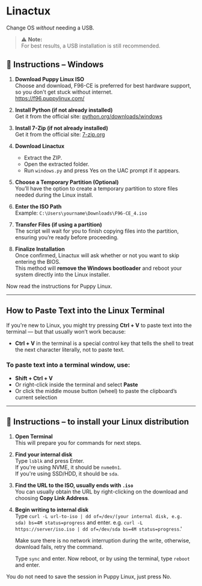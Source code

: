 # Linactux  
Change OS *without* needing a USB.

> ⚠️ **Note:**  
> For best results, a USB installation is still recommended.

## 🔧 Instructions – Windows

1. **Download Puppy Linux ISO**  
   Choose and download, F96-CE is preferred for best hardware support, so you don't get stuck without internet.  
   https://f96.puppylinux.com/

2. **Install Python (if not already installed)**  
   Get it from the official site: [python.org/downloads/windows](https://www.python.org/downloads/windows)

3. **Install 7-Zip (if not already installed)**  
   Get it from the official site: [7-zip.org](https://www.7-zip.org/)

4. **Download Linactux**  
   - Extract the ZIP.  
   - Open the extracted folder.  
   - Run `windows.py` and press Yes on the UAC prompt if it appears.

5. **Choose a Temporary Partition (Optional)**  
   You’ll have the option to create a temporary partition to store files needed during the Linux install.

6. **Enter the ISO Path**  
   Example: `C:\Users\yourname\Downloads\F96-CE_4.iso`

7. **Transfer Files (if using a partition)**  
   The script will wait for you to finish copying files into the partition, ensuring you’re ready before proceeding.

8. **Finalize Installation**  
   Once confirmed, Linactux will ask whether or not you want to skip entering the BIOS.  
   This method will **remove the Windows bootloader** and reboot your system directly into the Linux installer.

Now read the instructions for Puppy Linux.

---

## How to Paste Text into the Linux Terminal

If you're new to Linux, you might try pressing **Ctrl + V** to paste text into the terminal — but that usually won’t work because:

- **Ctrl + V** in the terminal is a special control key that tells the shell to treat the next character literally, not to paste text.

### To paste text into a terminal window, use:

- **Shift + Ctrl + V**  
- Or right-click inside the terminal and select **Paste**  
- Or click the middle mouse button (wheel) to paste the clipboard’s current selection

---

## 🔧 Instructions – to install your Linux distribution

1. **Open Terminal**  
   This will prepare you for commands for next steps.

2. **Find your internal disk**  
   Type `lsblk` and press Enter.  
   If you're using NVME, it should be `nvme0n1`.  
   If you're using SSD/HDD, it should be `sda`.

3. **Find the URL to the ISO, usually ends with `.iso`**  
   You can usually obtain the URL by right-clicking on the download and choosing **Copy Link Address**.

4. **Begin writing to internal disk**  
   Type `curl -L url-to-iso | dd of=/dev/(your internal disk, e.g. sda) bs=4M status=progress` and enter.
   e.g. `curl -L https://server/iso.iso | dd of=/dev/sda bs=4M status=progress`.'
   
   Make sure there is no network interruption during the write, otherwise, download fails, retry the command.
   
   Type `sync` and enter.
   Now reboot, or by using the terminal, type `reboot` and enter.

You do not need to save the session in Puppy Linux, just press No.
   
